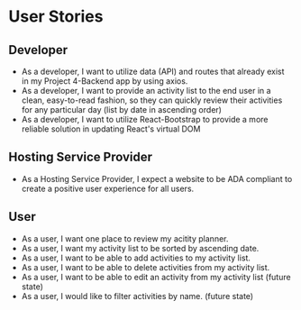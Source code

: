 # User Stories

## Developer
- As a developer, I want to utilize data (API) and routes that already exist in my Project 4-Backend app by using axios. 
- As a developer, I want to provide an activity list to the end user in a clean, easy-to-read fashion, so they can quickly review their activities for any particular day (list by date in ascending order)
- As a developer, I want to utilize React-Bootstrap to provide a more reliable solution in updating React's virtual DOM


## Hosting Service Provider
- As a Hosting Service Provider, I expect a website to be ADA compliant to create a positive user experience for all users. 


## User 
- As a user, I want one place to review my acitity planner.
- As a user, I want my activity list to be sorted by ascending date. 
- As a user, I want to be able to add activities to my activity list.
- As a user, I want to be able to delete activities from my activity list.
- As a user, I want to be able to edit an activity from my activity list (future state)
- As a user, I would like to filter activities by name. (future state)
